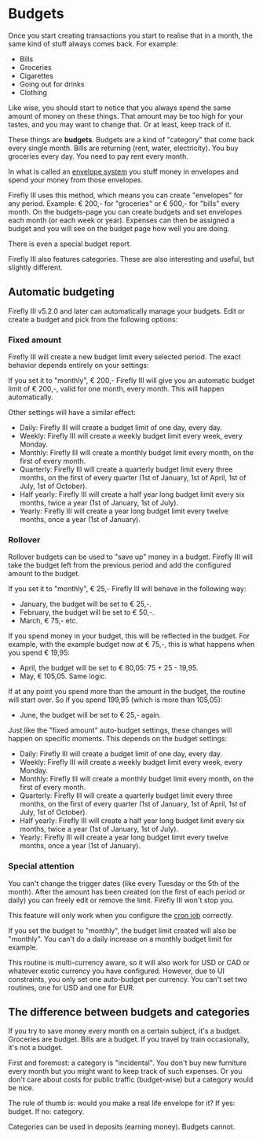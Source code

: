 # Budgets

Once you start creating transactions you start to realise that in a month, the same kind of stuff always comes back. For example:

* Bills
* Groceries
* Cigarettes
* Going out for drinks
* Clothing

Like wise, you should start to notice that you always spend the same amount of money on these things. That amount may be too high for your tastes, and you may want to change that. Or at least, keep track of it.

These things are **budgets**. Budgets are a kind of "category" that come back every single month. Bills are returning (rent, water, electricity). You buy groceries every day. You need to pay rent every month.

In what is called an [envelope system](http://en.wikipedia.org/wiki/Envelope_system) you stuff money in envelopes and spend your money from those envelopes.

Firefly III uses this method, which means you can create "envelopes" for any period. Example: € 200,- for "groceries" or € 500,- for "bills" every month. On the budgets-page you can create budgets and set envelopes each month (or each week or year). Expenses can then be assigned a budget and you will see on the budget page how well you are doing.

There is even a special budget report.

Firefly III also features categories. These are also interesting and useful, but slightly different.

## Automatic budgeting

Firefly III v5.2.0 and later can automatically manage your budgets. Edit or create a budget and pick from the following options:

### Fixed amount

Firefly III will create a new budget limit every selected period. The exact behavior depends entirely on your settings:

If you set it to "monthly", € 200,- Firefly III will give you an automatic budget limit of € 200,-, valid for one month, every month. This will happen automatically.

Other settings will have a similar effect:

* Daily: Firefly III will create a budget limit of one day, every day.
* Weekly: Firefly III will create a weekly budget limit every week, every Monday.
* Monthly: Firefly III will create a monthly budget limit every month, on the first of every month. 
* Quarterly: Firefly III will create a quarterly budget limit every three months, on the first of every quarter (1st of January, 1st of April, 1st of July, 1st of October). 
* Half yearly: Firefly III will create a half year long budget limit every six months, twice a year (1st of January, 1st of July). 
* Yearly: Firefly III will create a year long budget limit every twelve months, once a year (1st of January). 

### Rollover

Rollover budgets can be used to "save up" money in a budget. Firefly III will take the budget left from the previous period and add the configured amount to the budget.

If you set it to "monthly", € 25,- Firefly III will behave in the following way:

* January, the budget will be set to € 25,-.
* February, the budget will be set to € 50,-.
* March, € 75,- etc.

If you spend money in your budget, this will be reflected in the budget. For example, with the example budget now at € 75,-, this is what happens when you spend € 19,95:

* April, the budget will be set to € 80,05: 75 + 25 - 19,95.
* May, € 105,05. Same logic.

If at any point you spend more than the amount in the budget, the routine will start over. So if you spend 199,95 (which is more than 105,05):

* June, the budget will be set to € 25,- again.

Just like the "fixed amount" auto-budget settings, these changes will happen on specific moments. This depends on the budget settings:

* Daily: Firefly III will create a budget limit of one day, every day.
* Weekly: Firefly III will create a weekly budget limit every week, every Monday.
* Monthly: Firefly III will create a monthly budget limit every month, on the first of every month. 
* Quarterly: Firefly III will create a quarterly budget limit every three months, on the first of every quarter (1st of January, 1st of April, 1st of July, 1st of October). 
* Half yearly: Firefly III will create a half year long budget limit every six months, twice a year (1st of January, 1st of July). 
* Yearly: Firefly III will create a year long budget limit every twelve months, once a year (1st of January). 

### Special attention

You can't change the trigger dates (like every Tuesday or the 5th of the month). After the amount has been created (on the first of each period or daily) you can freely edit or remove the limit. Firefly III won't stop you.

This feature will only work when you configure the [cron job](../advanced-installation/cron.md) correctly.

If you set the budget to "monthly", the budget limit created will also be "monthly". You can't do a daily increase on a monthly budget limit for example.

This routine is multi-currency aware, so it will also work for USD or CAD or whatever exotic currency you have configured. However, due to UI constraints, you only set one auto-budget per currency. You can't set two routines, one for USD and one for EUR.

## The difference between budgets and categories

If you try to save money every month on a certain subject, it's a budget. Groceries are budget. Bills are a budget. If you travel by train occasionally, it's not a budget.

First and foremost: a category is "incidental". You don't buy new furniture every month but you might want to keep track of such expenses. Or you don't care about costs for public traffic (budget-wise) but a category would be nice.

The rule of thumb is: would you make a real life envelope for it? If yes: budget. If no: category.

Categories can be used in deposits (earning money). Budgets cannot.


